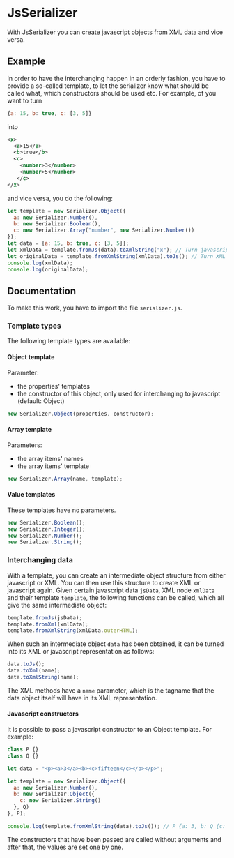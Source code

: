 # JsSerializer
With JsSerializer you can create javascript objects from XML data and vice versa.

## Example
In order to have the interchanging happen in an orderly fashion, you have to provide a so-called template, to let the serializer know what should be called what, which constructors should be used etc.
For example, of you want to turn
```javascript
{a: 15, b: true, c: [3, 5]}
```
into
```XML
<x>
  <a>15</a>
  <b>true</b>
  <c>
    <number>3</number>
    <number>5</number>
   </c>
</x>
```
and vice versa, you do the following:
```javascript
let template = new Serializer.Object({
  a: new Serializer.Number(),
  b: new Serializer.Boolean(),
  c: new Serializer.Array("number", new Serializer.Number())
});
let data = {a: 15, b: true, c: [3, 5]};
let xmlData = template.fromJs(data).toXmlString("x"); // Turn javascript into XML
let originalData = template.fromXmlString(xmlData).toJs(); // Turn XML into javascript
console.log(xmlData);
console.log(originalData);
```

## Documentation
To make this work, you have to import the file `serializer.js`.

### Template types
The following template types are available:

#### Object template
Parameter:
 - the properties' templates
 - the constructor of this object, only used for interchanging to javascript (default: Object)
```javascript
new Serializer.Object(properties, constructor);
```
#### Array template
Parameters:
 - the array items' names
 - the array items' template
```javascript
new Serializer.Array(name, template);
```

#### Value templates
These templates have no parameters.
```javascript
new Serializer.Boolean();
new Serializer.Integer();
new Serializer.Number();
new Serializer.String();
```

### Interchanging data
With a template, you can create an intermediate object structure from either javascript or XML. You can then use this structure to create XML or javascript again. Given certain javascript data `jsData`, XML node `xmlData` and their template `template`, the following functions can be called, which all give the same intermediate object:
```javascript
template.fromJs(jsData);
template.fromXml(xmlData);
template.fromXmlString(xmlData.outerHTML);
```
When such an intermediate object `data` has been obtained, it can be turned into its XML or javascript representation as follows:
```javascript
data.toJs();
data.toXml(name);
data.toXmlString(name);
```
The XML methods have a `name` parameter, which is the tagname that the data object itself will have in its XML representation.

#### Javascript constructors
It is possible to pass a javascript constructor to an Object template. For example:
```javascript
class P {}
class Q {}

let data = "<p><a>3</a><b><c>fifteen</c></b></p>";

let template = new Serializer.Object({
  a: new Serializer.Number(),
  b: new Serializer.Object({
    c: new Serializer.String()
  }, Q)
}, P);

console.log(template.fromXmlString(data).toJs()); // P {a: 3, b: Q {c: "fifteen"}}
```
The constructors that have been passed are called without arguments and after that, the values are set one by one.

